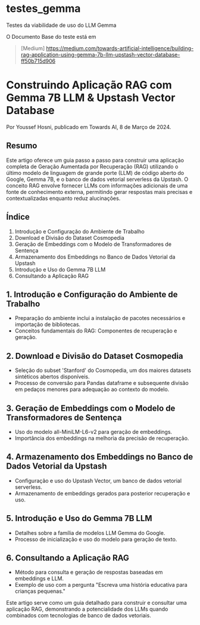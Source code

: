 # testes_gemma
Testes da viabilidade de uso do LLM Gemma

O Documento Base do teste está em 

> [Medium] https://medium.com/towards-artificial-intelligence/building-rag-application-using-gemma-7b-llm-upstash-vector-database-ff50b715d906

# Construindo Aplicação RAG com Gemma 7B LLM & Upstash Vector Database

Por Youssef Hosni, publicado em Towards AI, 8 de Março de 2024.

## Resumo

Este artigo oferece um guia passo a passo para construir uma aplicação completa de Geração Aumentada por Recuperação (RAG) utilizando o último modelo de linguagem de grande porte (LLM) de código aberto do Google, Gemma 7B, e o banco de dados vetorial serverless da Upstash. O conceito RAG envolve fornecer LLMs com informações adicionais de uma fonte de conhecimento externa, permitindo gerar respostas mais precisas e contextualizadas enquanto reduz alucinações.

## Índice

1. Introdução e Configuração do Ambiente de Trabalho
2. Download e Divisão do Dataset Cosmopedia
3. Geração de Embeddings com o Modelo de Transformadores de Sentença
4. Armazenamento dos Embeddings no Banco de Dados Vetorial da Upstash
5. Introdução e Uso do Gemma 7B LLM
6. Consultando a Aplicação RAG

## 1. Introdução e Configuração do Ambiente de Trabalho

- Preparação do ambiente inclui a instalação de pacotes necessários e importação de bibliotecas.
- Conceitos fundamentais do RAG: Componentes de recuperação e geração.

## 2. Download e Divisão do Dataset Cosmopedia

- Seleção do subset 'Stanford' do Cosmopedia, um dos maiores datasets sintéticos abertos disponíveis.
- Processo de conversão para Pandas dataframe e subsequente divisão em pedaços menores para adequação ao contexto do modelo.

## 3. Geração de Embeddings com o Modelo de Transformadores de Sentença

- Uso do modelo all-MiniLM-L6-v2 para geração de embeddings.
- Importância dos embeddings na melhoria da precisão de recuperação.

## 4. Armazenamento dos Embeddings no Banco de Dados Vetorial da Upstash

- Configuração e uso do Upstash Vector, um banco de dados vetorial serverless.
- Armazenamento de embeddings gerados para posterior recuperação e uso.

## 5. Introdução e Uso do Gemma 7B LLM

- Detalhes sobre a família de modelos LLM Gemma do Google.
- Processo de inicialização e uso do modelo para geração de texto.

## 6. Consultando a Aplicação RAG

- Método para consulta e geração de respostas baseadas em embeddings e LLM.
- Exemplo de uso com a pergunta "Escreva uma história educativa para crianças pequenas."

Este artigo serve como um guia detalhado para construir e consultar uma aplicação RAG, demonstrando a potencialidade dos LLMs quando combinados com tecnologias de banco de dados vetoriais.
